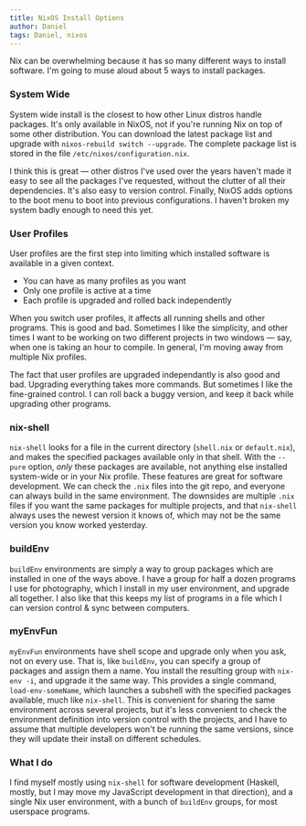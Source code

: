 ```yaml
---
title: NixOS Install Options
author: Daniel
tags: Daniel, nixos
---
```


Nix can be overwhelming because it has so many different ways to
install software.  I'm going to muse aloud about 5 ways to
install packages.

### System Wide

System wide install is the closest to how other Linux distros handle
packages.  It's only available in NixOS, not if you're running Nix on
top of some other distribution. You can download the latest package
list and upgrade with `nixos-rebuild switch --upgrade`.  The complete
package list is stored in the file `/etc/nixos/configuration.nix`.

I think this is great — other distros I've used over the years haven't
made it easy to see all the packages I've requested, without the
clutter of all their dependencies.  It's also easy to version
control. Finally, NixOS adds options to the boot menu to boot into
previous configurations.  I haven't broken my system badly enough to
need this yet.

### User Profiles

User profiles are the first step into limiting which installed
software is available in a given context.

- You can have as many profiles as you want
- Only one profile is active at a time
- Each profile is upgraded and rolled back independently

<!--more-->

When you switch user profiles, it affects all running shells
and other programs.  This is good and bad. Sometimes I like the
simplicity, and other times I want to be working on two different
projects in two windows — say, when one is taking an hour to compile.
In general, I'm moving away from multiple Nix profiles.

The fact that user profiles are upgraded independantly is also good
and bad.  Upgrading everything takes more commands.  But sometimes I
like the fine-grained control.  I can roll back a buggy version, and
keep it back while upgrading other programs.

### nix-shell

`nix-shell` looks for a file in the current directory (`shell.nix` or
`default.nix`), and makes the specified packages available only in
that shell. With the `--pure` option, *only* these packages are
available, not anything else installed system-wide or in your Nix
profile.  These features are great for software development.  We can
check the `.nix` files into the git repo, and everyone can always
build in the same environment.  The downsides are multiple `.nix`
files if you want the same packages for multiple projects, and that
`nix-shell` always uses the newest version it knows of, which may not
be the same version you know worked yesterday.

### buildEnv

`buildEnv` environments are simply a way to group packages which are
installed in one of the ways above.  I have a group for half a dozen
programs I use for photography, which I install in my user
environment, and upgrade all together.  I also like that this keeps my
list of programs in a file which I can version control & sync between
computers.

### myEnvFun

`myEnvFun` environments have shell scope and upgrade only when you
ask, not on every use.  That is, like `buildEnv`, you can specify a
group of packages and assign them a name.  You install the resulting
group with `nix-env -i`, and upgrade it the same way. This provides a
single command, `load-env-someName`, which launches a subshell with
the specified packages available, much like `nix-shell`.  This is
convenient for sharing the same environment across several projects,
but it's less convenient to check the environment definition into
version control with the projects, and I have to assume that multiple
developers won't be running the same versions, since they will update
their install on different schedules.

### What I do
I find myself mostly using `nix-shell` for software development
(Haskell, mostly, but I may move my JavaScript development in that
direction), and a single Nix user environment, with a bunch of
`buildEnv` groups, for most userspace programs.
